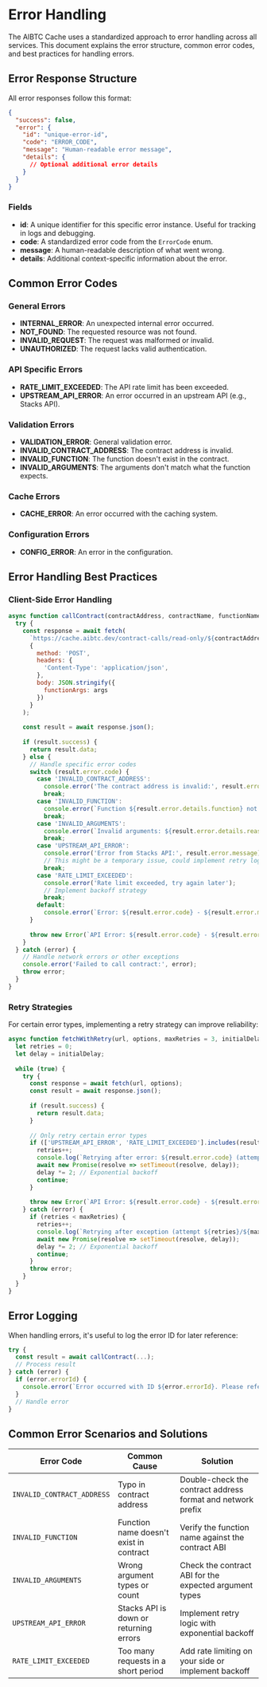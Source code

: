 # Error Handling

The AIBTC Cache uses a standardized approach to error handling across all services. This document explains the error structure, common error codes, and best practices for handling errors.

## Error Response Structure

All error responses follow this format:

```json
{
  "success": false,
  "error": {
    "id": "unique-error-id",
    "code": "ERROR_CODE",
    "message": "Human-readable error message",
    "details": {
      // Optional additional error details
    }
  }
}
```

### Fields

- **id**: A unique identifier for this specific error instance. Useful for tracking in logs and debugging.
- **code**: A standardized error code from the `ErrorCode` enum.
- **message**: A human-readable description of what went wrong.
- **details**: Additional context-specific information about the error.

## Common Error Codes

### General Errors

- **INTERNAL_ERROR**: An unexpected internal error occurred.
- **NOT_FOUND**: The requested resource was not found.
- **INVALID_REQUEST**: The request was malformed or invalid.
- **UNAUTHORIZED**: The request lacks valid authentication.

### API Specific Errors

- **RATE_LIMIT_EXCEEDED**: The API rate limit has been exceeded.
- **UPSTREAM_API_ERROR**: An error occurred in an upstream API (e.g., Stacks API).

### Validation Errors

- **VALIDATION_ERROR**: General validation error.
- **INVALID_CONTRACT_ADDRESS**: The contract address is invalid.
- **INVALID_FUNCTION**: The function doesn't exist in the contract.
- **INVALID_ARGUMENTS**: The arguments don't match what the function expects.

### Cache Errors

- **CACHE_ERROR**: An error occurred with the caching system.

### Configuration Errors

- **CONFIG_ERROR**: An error in the configuration.

## Error Handling Best Practices

### Client-Side Error Handling

```javascript
async function callContract(contractAddress, contractName, functionName, args) {
  try {
    const response = await fetch(
      `https://cache.aibtc.dev/contract-calls/read-only/${contractAddress}/${contractName}/${functionName}`,
      {
        method: 'POST',
        headers: {
          'Content-Type': 'application/json',
        },
        body: JSON.stringify({
          functionArgs: args
        })
      }
    );
    
    const result = await response.json();
    
    if (result.success) {
      return result.data;
    } else {
      // Handle specific error codes
      switch (result.error.code) {
        case 'INVALID_CONTRACT_ADDRESS':
          console.error('The contract address is invalid:', result.error.details.address);
          break;
        case 'INVALID_FUNCTION':
          console.error(`Function ${result.error.details.function} not found in contract`);
          break;
        case 'INVALID_ARGUMENTS':
          console.error(`Invalid arguments: ${result.error.details.reason}`);
          break;
        case 'UPSTREAM_API_ERROR':
          console.error('Error from Stacks API:', result.error.message);
          // This might be a temporary issue, could implement retry logic
          break;
        case 'RATE_LIMIT_EXCEEDED':
          console.error('Rate limit exceeded, try again later');
          // Implement backoff strategy
          break;
        default:
          console.error(`Error: ${result.error.code} - ${result.error.message}`);
      }
      
      throw new Error(`API Error: ${result.error.code} - ${result.error.message}`);
    }
  } catch (error) {
    // Handle network errors or other exceptions
    console.error('Failed to call contract:', error);
    throw error;
  }
}
```

### Retry Strategies

For certain error types, implementing a retry strategy can improve reliability:

```javascript
async function fetchWithRetry(url, options, maxRetries = 3, initialDelay = 1000) {
  let retries = 0;
  let delay = initialDelay;
  
  while (true) {
    try {
      const response = await fetch(url, options);
      const result = await response.json();
      
      if (result.success) {
        return result.data;
      }
      
      // Only retry certain error types
      if (['UPSTREAM_API_ERROR', 'RATE_LIMIT_EXCEEDED'].includes(result.error.code) && retries < maxRetries) {
        retries++;
        console.log(`Retrying after error: ${result.error.code} (attempt ${retries}/${maxRetries})`);
        await new Promise(resolve => setTimeout(resolve, delay));
        delay *= 2; // Exponential backoff
        continue;
      }
      
      throw new Error(`API Error: ${result.error.code} - ${result.error.message}`);
    } catch (error) {
      if (retries < maxRetries) {
        retries++;
        console.log(`Retrying after exception (attempt ${retries}/${maxRetries})`);
        await new Promise(resolve => setTimeout(resolve, delay));
        delay *= 2; // Exponential backoff
        continue;
      }
      throw error;
    }
  }
}
```

## Error Logging

When handling errors, it's useful to log the error ID for later reference:

```javascript
try {
  const result = await callContract(...);
  // Process result
} catch (error) {
  if (error.errorId) {
    console.error(`Error occurred with ID ${error.errorId}. Please reference this ID when reporting issues.`);
  }
  // Handle error
}
```

## Common Error Scenarios and Solutions

| Error Code | Common Cause | Solution |
|------------|--------------|----------|
| `INVALID_CONTRACT_ADDRESS` | Typo in contract address | Double-check the contract address format and network prefix |
| `INVALID_FUNCTION` | Function name doesn't exist in contract | Verify the function name against the contract ABI |
| `INVALID_ARGUMENTS` | Wrong argument types or count | Check the contract ABI for the expected argument types |
| `UPSTREAM_API_ERROR` | Stacks API is down or returning errors | Implement retry logic with exponential backoff |
| `RATE_LIMIT_EXCEEDED` | Too many requests in a short period | Add rate limiting on your side or implement backoff |
